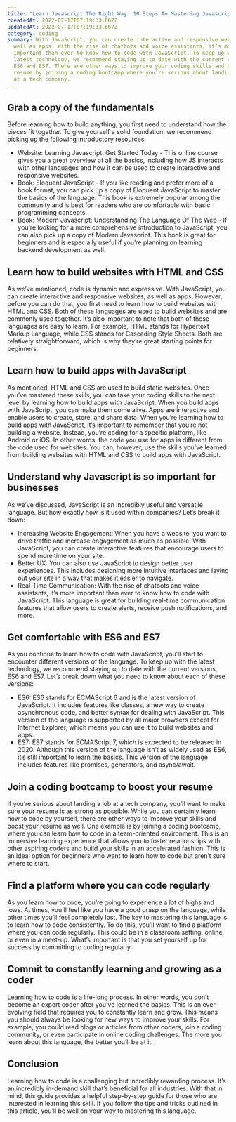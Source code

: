 ```yaml
---
title: "Learn Javascript The Right Way: 10 Steps To Mastering Javascript"
createdAt: 2022-07-17T07:19:33.667Z
updatedAt: 2022-07-17T07:19:33.667Z
category: coding
summary: With JavaScript, you can create interactive and responsive websites, as
  well as apps. With the rise of chatbots and voice assistants, it’s more
  important than ever to know how to code with JavaScript. To keep up with the
  latest technology, we recommend staying up to date with the current versions,
  ES6 and ES7. There are other ways to improve your coding skills and boost your
  resume by joining a coding bootcamp where you’re serious about landing a job
  at a tech company.
---
```


## Grab a copy of the fundamentals

Before learning how to build anything, you first need to understand how the pieces fit together. To give yourself a solid foundation, we recommend picking up the following introductory resources:

- Website: Learning Javascript: Get Started Today - This online course gives you a great overview of all the basics, including how JS interacts with other languages and how it can be used to create interactive and responsive websites.
- Book: Eloquent JavaScript - If you like reading and prefer more of a book format, you can pick up a copy of Eloquent JavaScript to master the basics of the language. This book is extremely popular among the community and is best for readers who are comfortable with basic programming concepts.
- Book: Modern Javascript: Understanding The Language Of The Web - If you’re looking for a more comprehensive introduction to JavaScript, you can also pick up a copy of Modern Javascript. This book is great for beginners and is especially useful if you’re planning on learning backend development as well.

## Learn how to build websites with HTML and CSS

As we’ve mentioned, code is dynamic and expressive. With JavaScript, you can create interactive and responsive websites, as well as apps. However, before you can do that, you first need to learn how to build websites with HTML and CSS. Both of these languages are used to build websites and are commonly used together.
It’s also important to note that both of these languages are easy to learn. For example, HTML stands for Hypertext Markup Language, while CSS stands for Cascading Style Sheets. Both are relatively straightforward, which is why they’re great starting points for beginners.

## Learn how to build apps with JavaScript

As mentioned, HTML and CSS are used to build static websites. Once you’ve mastered these skills, you can take your coding skills to the next level by learning how to build apps with JavaScript. When you build apps with JavaScript, you can make them come alive. Apps are interactive and enable users to create, store, and share data.
When you’re learning how to build apps with JavaScript, it’s important to remember that you’re not building a website. Instead, you’re coding for a specific platform, like Android or iOS. In other words, the code you use for apps is different from the code used for websites. You can, however, use the skills you’ve learned from building websites with HTML and CSS to build apps with JavaScript.

## Understand why Javascript is so important for businesses

As we’ve discussed, JavaScript is an incredibly useful and versatile language. But how exactly how is it used within companies? Let’s break it down:

- Increasing Website Engagement: When you have a website, you want to drive traffic and increase engagement as much as possible. With JavaScript, you can create interactive features that encourage users to spend more time on your site.
- Better UX: You can also use JavaScript to design better user experiences. This includes designing more intuitive interfaces and laying out your site in a way that makes it easier to navigate.
- Real-Time Communication: With the rise of chatbots and voice assistants, it’s more important than ever to know how to code with JavaScript. This language is great for building real-time communication features that allow users to create alerts, receive push notifications, and more.

## Get comfortable with ES6 and ES7

As you continue to learn how to code with JavaScript, you’ll start to encounter different versions of the language. To keep up with the latest technology, we recommend staying up to date with the current versions, ES6 and ES7.
Let’s break down what you need to know about each of these versions:

- ES6: ES6 stands for ECMAScript 6 and is the latest version of JavaScript. It includes features like classes, a new way to create asynchronous code, and better syntax for dealing with JavaScript. This version of the language is supported by all major browsers except for Internet Explorer, which means you can use it to build websites and apps.
- ES7: ES7 stands for ECMAScript 7, which is expected to be released in 2020. Although this version of the language isn’t as widely used as ES6, it’s still important to learn the basics. This version of the language includes features like promises, generators, and async/await.

## Join a coding bootcamp to boost your resume

If you’re serious about landing a job at a tech company, you’ll want to make sure your resume is as strong as possible. While you can certainly learn how to code by yourself, there are other ways to improve your skills and boost your resume as well. One example is by joining a coding bootcamp, where you can learn how to code in a team-oriented environment.
This is an immersive learning experience that allows you to foster relationships with other aspiring coders and build your skills in an accelerated fashion. This is an ideal option for beginners who want to learn how to code but aren’t sure where to start.

## Find a platform where you can code regularly

As you learn how to code, you’re going to experience a lot of highs and lows. At times, you’ll feel like you have a good grasp on the language, while other times you’ll feel completely lost. The key to mastering this language is to learn how to code consistently.
To do this, you’ll want to find a platform where you can code regularly. This could be in a classroom setting, online, or even in a meet-up. What’s important is that you set yourself up for success by committing to coding regularly.

## Commit to constantly learning and growing as a coder

Learning how to code is a life-long process. In other words, you don’t become an expert coder after you’ve learned the basics. This is an ever-evolving field that requires you to constantly learn and grow.
This means you should always be looking for new ways to improve your skills. For example, you could read blogs or articles from other coders, join a coding community, or even participate in online coding challenges. The more you learn about this language, the better you’ll be at it.

## Conclusion

Learning how to code is a challenging but incredibly rewarding process. It’s an incredibly in-demand skill that’s beneficial for all industries. With that in mind, this guide provides a helpful step-by-step guide for those who are interested in learning this skill. If you follow the tips and tricks outlined in this article, you’ll be well on your way to mastering this language.
